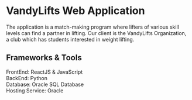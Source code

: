 # VandyLifts Web Application

The application is a match-making program where lifters of various skill levels can find a partner in lifting. Our client is the VandyLifts Organization, a club
which has students interested in weight lifting.

## Frameworks & Tools
FrontEnd: ReactJS & JavaScript <br />
BackEnd: Python <br />
Database: Oracle SQL Database <br />
Hosting Service: Oracle
